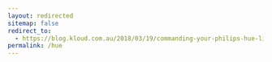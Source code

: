 ```yaml
---
layout: redirected
sitemap: false
redirect_to:
  - https://blog.kloud.com.au/2018/03/19/commanding-your-philips-hue-lights-with-powershell/
permalink: /hue
---
```

